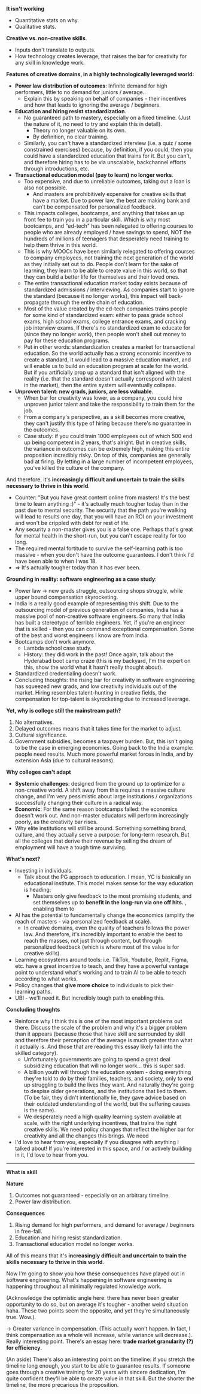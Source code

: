**It isn't working**
- Quantitative stats on why.
- Qualitative stats.

**Creative vs. non-creative skills**.
- Inputs don't translate to outputs.
- How technology creates leverage, that raises the bar for creativity for any skill in knowledge work.

**Features of creative domains, in a highly technologically leveraged world:**
- **Power law distribution of outcomes**: Infinite demand for high performers, little to no demand for juniors / average..
	- Explain this by speaking on behalf of companies - their incentives and how that leads to ignoring the average / beginners.
- **Education and hiring resist standardization**.
	- No guaranteed path to mastery, especially on a fixed timeline. (Just the nature of it, no need to try and explain this in detail).
		- Theory no longer valuable on its own.
		- By definition, no clear training.
	- Similarly, you can't have a standardized interview (i.e. a quiz / some constrained exercises) because, by definition, if you could, then you could have a standardized education that trains for it. But you can't, and therefore hiring has to be via unscalable, backchannel efforts through introductions, etc.
- **Transactional education model (pay to learn) no longer works**.
	- Too expensive, and due to unreliable outcomes, taking out a loan is also not possible.
		- And masters are prohibitively expensive for creative skills that have a market. Due to power law, the best are making bank and can't be compensated for personalized feedback.
	- This impacts colleges, bootcamps, and anything that takes an up front fee to train you in a particular skill. Which is why most bootcamps, and "ed-tech" has been relegated to offering courses to people who are already employed / have savings to spend, NOT the hundreds of millions of teenagers that desperately need training to help them thrive in this world.
	- This is why MOOCs have been similarly relegated to offering courses to company employees, not training the next generation of the world as they initially set out to do. People don't learn for the sake of learning, they learn to be able to create value in this world, so that they can build a better life for themselves and their loved ones.
	- The entire transactional education market today exists because of standardized admissions / interviewing. As companies start to ignore the standard (because it no longer works), this impact will back-propagate through the entire chain of education.
	- Most of the value created by the ed-tech companies trains people for some kind of standardized exam: either to pass grade school exams, high school exams, college entrance exams, and cracking job interview exams. If there's no standardized exam to educate for (since they no longer work), then people won't shell out money to pay for these education programs.
	- Put in other words: standardization creates a market for transactional education. So the world actually has a strong economic incentive to create a standard, it would lead to a massive education market, and will enable us to build an education program at scale for the world. But if you artificially prop up a standard that isn't aligned with the reality (i.e. that the standard doesn't actually correspond with talent in the market), then the entire system will eventually collapse.
- **Unproven talent: new grads, juniors, are less valuable**.
	- When bar for creativity was lower, as a company, you could hire unproven junior talent and take the responsibility to train them for the job. 
	- From a company's perspective, as a skill becomes more creative, they can't justify this type of hiring because there's no guarantee in the outcomes.
	- Case study: if you could train 1000 employees out of which 500 end up being competent in 2 years, that's alright. But in creative skills, the variance in outcomes can be extremely high, making this entire proposition incredibly risky. On top of this, companies are generally bad at firing. By letting in a large number of incompetent employees, you've killed the culture of the company.

And therefore, it's **increasingly difficult and uncertain to train the skills necessary to thrive in this world**.
- Counter: "But you have great content online from masters! It's the best time to learn anything :)" - it's actually much tougher today than in the past due to mental security. The security that the path you're walking will lead to results one day, that you will have an ROI on your investment and won't be crippled with debt for rest of life.
- Any security a non-master gives you is a false one. Perhaps that's great for mental health in the short-run, but you can't escape reality for too long.
- The required mental fortitude to survive the self-learning path is too massive - when you don't have the outcome guarantees. I don't think I'd have been able to when I was 18.
- => It's actually tougher today than it has ever been.

**Grounding in reality: software engineering as a case study**:
- Power law -> new grads struggle, outsourcing shops struggle, while upper bound compensation skyrocketing.
- India is a really good example of representing this shift. Due to the outsourcing model of previous generation of companies, India has a massive pool of non-creative software engineers. So many that India has built a stereotype of terrible engineers. Yet, if you're an engineer that is skilled - then you can command exceptional compensation. Some of the best and worst engineers I know are from India.
- Bootcamps don't work anymore.
	- Lambda school case study.
	- History: they did work in the past! Once again, talk about the Hyderabad boot camp craze (this is my backyard, I'm the expert on this, show the world what it hasn't really thought about).
- Standardized credentialing doesn't work.
- Concluding thoughts: the rising bar for creativity in software engineering has squeezed new grads, and low creativity individuals out of the market. Hiring resembles talent-hunting in creative fields, the compensation for top-talent is skyrocketing due to increased leverage.

**Yet, why is college still the mainstream path?**
1. No alternatives.
2. Delayed outcomes means that it takes time for the market to adjust.
3. Cultural significance.
4. Government subsidies, becomes a taxpayer burden. But, this isn't going to be the case in emerging economies. Going back to the India example: people need results. Much more powerful market forces in India, and by extension Asia (due to cultural reasons).

**Why colleges can't adapt**
- **Systemic challenges**: designed from the ground up to optimize for a non-creative world. A shift away from this requires a massive culture change, and I'm very pessimistic about large institutions / organizations successfully changing their culture in a radical way.
- **Economic**: For the same reason bootcamps failed: the economics doesn't work out. And non-master educators will perform increasingly poorly, as the creativity bar rises.
- Why elite institutions will still be around. Something something brand, culture, and they actually serve a purpose: for long-term research. But all the colleges that derive their revenue by selling the dream of employment will have a tough time surviving.

**What's next?**
- Investing in individuals.
	- Talk about the PG approach to education. I mean, YC is basically an educational institute. This model makes sense for the way education is heading:
		- Masters only give feedback to the most promising students, and set themselves up to **benefit in the long-run via one off hits.** , enabling them to 
- AI has the potential to fundamentally change the economics (amplify the reach of masters - via personalized feedback at scale).
	- In creative domains, even the quality of teachers follows the power law. And therefore, it's incredibly important to enable the best to reach the masses, not just through content, but through personalized feedback (which is where most of the value is for creative skills).
- Learning ecosystems around tools: i.e. TikTok, Youtube, Replit, Figma, etc. have a great incentive to teach, and they have a powerful vantage point to understand what's working and to train AI to be able to teach according to what works.
- Policy changes that **give more choice** to individuals to pick their learning paths.
- UBI - we'll need it. But incredibly tough path to enabling this.

**Concluding thoughts**
- Reinforce why I think this is one of the most important problems out there. Discuss the scale of the problem and why it's a bigger problem than it appears (because those that have skill are surrounded by skill and therefore their perception of the average is much greater than what it actually is. And those that are reading this essay likely fall into the skilled category).
	- Unfortunately governments are going to spend a great deal subsidizing education that will no longer work... this is super sad.
	- A billion youth will through the education system - doing everything they're told to do by their families, teachers, and society, only to end up struggling to build the lives they want. And naturally they're going to despise older generations, and the institutions that lied to them. (To be fair, they didn't intentionally lie, they gave advice based on their outdated understanding of the world, but the suffering causes is the same).
	- We desperately need a high quality learning system available at scale, with the right underlying incentives, that trains the right creative skills. We need policy changes that reflect the higher bar for creativity and all the changes this brings. We need 
- I'd love to hear from you, especially if you disagree with anything I talked about! If you're interested in this space, and / or actively building in it, I'd love to hear from you.

----

**What is skill**

**Nature**
1. Outcomes not guaranteed - especially on an arbitrary timeline.
2. Power law distribution.

**Consequences**
1. Rising demand for high performers, and demand for average / beginners in free-fall.
2. Education and hiring resist standardization.
3. Transactional education model no longer works.

All of this means that it's **increasingly difficult and uncertain to train the skills necessary to thrive in this world**.

Now I'm going to show you how these consequences have played out in software engineering. What's happening in software engineering is happening throughout all minimally regulated knowledge work.

(Acknowledge the optimistic angle here: there has never been greater opportunity to do so, but on average it's tougher - another weird situation haha. These two points seem the opposite, and yet they're simultaneously true. Wow.).

-> Greater variance in compensation. (This actually won't happen. In fact, I think compensation as a whole will increase, while variance will decrease.). Really interesting point. There's an essay here: **trade market granularity (?) for efficiency**.

(An aside)
There's also an interesting point on the timeline: if you stretch the timeline long enough, you start to be able to guarantee results. If someone goes through a creative training for 20 years with sincere dedication, I'm quite confident they'll be able to create value in that skill. But the shorter the timeline, the more precarious the proposition.